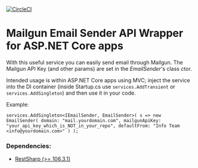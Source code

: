 [![CircleCI](https://circleci.com/gh/GlitchedPolygons/MailgunEmailSender.svg?style=shield)](https://circleci.com/gh/GlitchedPolygons/MailgunEmailSender)

# Mailgun Email Sender API Wrapper for ASP.NET Core apps

With this useful service you can easily send email through Mailgun. 
The Mailgun API Key (and other params) are set in the _EmailSender_'s class ctor. 

Intended usage is within ASP.NET Core apps using MVC; inject the service into the DI container 
(inside Startup.cs use `services.AddTransient` or `services.AddSingleton`) and then use it in your code.

Example:

`
services.AddSingleton<IEmailSender, EmailSender>(
                s => new EmailSender(
                    domain: "mail.yourdomain.com",
                    mailgunApiKey: "your_api_key_which_is_NOT_in_your_repo",
                    defaultFrom: "Info Team <info@yourdomain.com>"
                )
            );
` 

### Dependencies:

* [RestSharp (>= 106.3.1)](https://github.com/restsharp/RestSharp)
